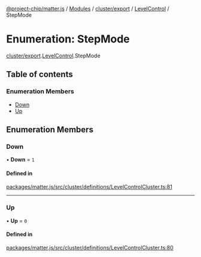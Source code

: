[@project-chip/matter.js](../README.md) / [Modules](../modules.md) / [cluster/export](../modules/cluster_export.md) / [LevelControl](../modules/cluster_export.LevelControl.md) / StepMode

# Enumeration: StepMode

[cluster/export](../modules/cluster_export.md).[LevelControl](../modules/cluster_export.LevelControl.md).StepMode

## Table of contents

### Enumeration Members

- [Down](cluster_export.LevelControl.StepMode.md#down)
- [Up](cluster_export.LevelControl.StepMode.md#up)

## Enumeration Members

### Down

• **Down** = ``1``

#### Defined in

[packages/matter.js/src/cluster/definitions/LevelControlCluster.ts:81](https://github.com/project-chip/matter.js/blob/b7330d72/packages/matter.js/src/cluster/definitions/LevelControlCluster.ts#L81)

___

### Up

• **Up** = ``0``

#### Defined in

[packages/matter.js/src/cluster/definitions/LevelControlCluster.ts:80](https://github.com/project-chip/matter.js/blob/b7330d72/packages/matter.js/src/cluster/definitions/LevelControlCluster.ts#L80)
